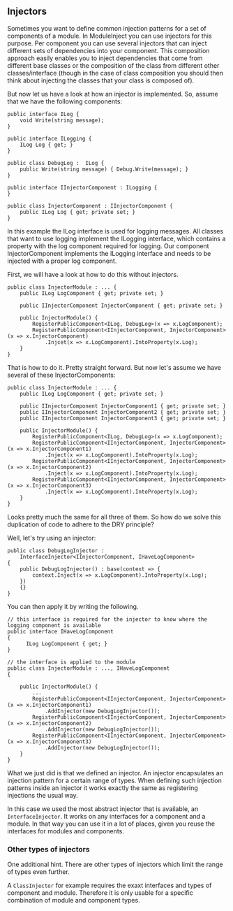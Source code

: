 ﻿Injectors
---------

Sometimes you want to define common injection patterns for a set of components of a module. In ModuleInject you can use 
injectors for this purpose. Per component you can use several injectors that can inject different sets of dependencies 
into your component. This composition approach easily enables you to inject dependencies that come from different 
base classes or the composition of the class from different other classes/interface (though in the case of class 
composition you should then think about injecting the classes that your class is composed of).

But now let us have a look at how an injector is implemented. So, assume that we have the following components:

    public interface ILog {
        void Write(string message);
    }

    public interface ILogging {
        ILog Log { get; }
    }

    public class DebugLog :  ILog {
        public Write(string message) { Debug.Write(message); }
    }

    public interface IInjectorComponent : ILogging {
    }

    public class InjectorComponent : IInjectorComponent {
        public ILog Log { get; private set; }
    }

In this example the ILog interface is used for logging messages. All classes that want to use logging implement the ILogging 
interface, which contains a property with the log component required for logging. Our component InjectorComponent implements
the ILogging interface and needs to be injected with a proper log component.

First, we will have a look at how to do this without injectors.

    public class InjectorModule : ... {
        public ILog LogComponent { get; private set; }
    
        public IInjectorComponent InjectorComponent { get; private set; }

        public InjectorModule() {
            RegisterPublicComponent<ILog, DebugLog>(x => x.LogComponent);
            RegisterPublicComponent<IInjectorComponent, InjectorComponent>(x => x.InjectorComponent)
                .Injcet(x => x.LogComponent).IntoProperty(x.Log);
        }
    }

That is how to do it. Pretty straight forward. But now let's assume we have several of these InjectorComponents:

    public class InjectorModule : ... {
        public ILog LogComponent { get; private set; }
    
        public IInjectorComponent InjectorComponent1 { get; private set; }
        public IInjectorComponent InjectorComponent2 { get; private set; }
        public IInjectorComponent InjectorComponent3 { get; private set; }

        public InjectorModule() {
            RegisterPublicComponent<ILog, DebugLog>(x => x.LogComponent);
            RegisterPublicComponent<IInjectorComponent, InjectorComponent>(x => x.InjectorComponent1)
                .Inject(x => x.LogComponent).IntoProperty(x.Log);
            RegisterPublicComponent<IInjectorComponent, InjectorComponent>(x => x.InjectorComponent2)
                .Inject(x => x.LogComponent).IntoProperty(x.Log);
            RegisterPublicComponent<IInjectorComponent, InjectorComponent>(x => x.InjectorComponent3)
                .Inject(x => x.LogComponent).IntoProperty(x.Log);
        }
    }

Looks pretty much the same for all three of them. So how do we solve this duplication of code to adhere to the DRY principle?

Well, let's try using an injector:

    public class DebugLogInjector :  
        InterfaceInjector<IInjectorComponent, IHaveLogComponent> 
    {
        public DebugLogInjector() : base(context => {
            context.Inject(x => x.LogComponent).IntoProperty(x.Log);
        })
        {}
    }

You can then apply it by writing the following.

    // this interface is required for the injector to know where the logging component is available
    public interface IHaveLogComponent 
    {
          ILog LogComponent { get; } 
    }

    // the interface is applied to the module
    public class InjectorModule : ..., IHaveLogComponent 
    {

        public InjectorModule() {
            ...
            RegisterPublicComponent<IInjectorComponent, InjectorComponent>(x => x.InjectorComponent1)
                .AddInjector(new DebugLogInjector());
            RegisterPublicComponent<IInjectorComponent, InjectorComponent>(x => x.InjectorComponent2)
                .AddInjector(new DebugLogInjector());
            RegisterPublicComponent<IInjectorComponent, InjectorComponent>(x => x.InjectorComponent3)
                .AddInjector(new DebugLogInjector());
        }
    }

What we just did is that we defined an injector. An injector encapsulates an injection pattern for a certain range of types.
When defining such injection patterns inside an injector it works exactly the same as registering injections the usual way.

In this case we used the most abstract injector that is available, an `InterfaceInjector`. It works on any interfaces for 
a component and a module.
In that way you can use it in a lot of places, given you reuse the interfaces for modules and components.

### Other types of injectors
One additional hint. There are other types of injectors which limit the range of types even further. 

A `ClassInjector` for example requires the exaxt interfaces and types of component and module. Therefore it is only usable
for a specific combination of module and component types.